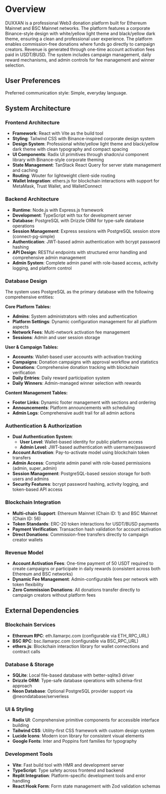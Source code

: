 # Overview

DUXXAN is a professional Web3 donation platform built for Ethereum Mainnet and BSC Mainnet networks. The platform features a corporate Binance-style design with white/yellow light theme and black/yellow dark theme, ensuring a clean and professional user experience. The platform enables commission-free donations where funds go directly to campaign creators. Revenue is generated through one-time account activation fees paid in USDT/BUSD. The system includes campaign management, daily reward mechanisms, and admin controls for fee management and winner selection.

## User Preferences

Preferred communication style: Simple, everyday language.

## System Architecture

### Frontend Architecture
- **Framework**: React with Vite as the build tool
- **Styling**: Tailwind CSS with Binance-inspired corporate design system
- **Design System**: Professional white/yellow light theme and black/yellow dark theme with clean typography and compact spacing
- **UI Components**: Radix UI primitives through shadcn/ui component library with Binance-style corporate theming
- **State Management**: TanStack React Query for server state management and caching
- **Routing**: Wouter for lightweight client-side routing
- **Wallet Integration**: ethers.js for blockchain interactions with support for MetaMask, Trust Wallet, and WalletConnect

### Backend Architecture
- **Runtime**: Node.js with Express.js framework
- **Development**: TypeScript with tsx for development server
- **Database**: PostgreSQL with Drizzle ORM for type-safe database operations
- **Session Management**: Express sessions with PostgreSQL session store (connect-pg-simple)
- **Authentication**: JWT-based admin authentication with bcrypt password hashing
- **API Design**: RESTful endpoints with structured error handling and comprehensive admin management
- **Admin System**: Complete admin panel with role-based access, activity logging, and platform control

### Database Design
The system uses PostgreSQL as the primary database with the following comprehensive entities:

**Core Platform Tables:**
- **Admins**: System administrators with roles and authentication
- **Platform Settings**: Dynamic configuration management for all platform aspects
- **Network Fees**: Multi-network activation fee management
- **Sessions**: Admin and user session storage

**User & Campaign Tables:**
- **Accounts**: Wallet-based user accounts with activation tracking
- **Campaigns**: Donation campaigns with approval workflow and statistics
- **Donations**: Comprehensive donation tracking with blockchain verification
- **Daily Entries**: Daily reward participation system
- **Daily Winners**: Admin-managed winner selection with rewards

**Content Management Tables:**
- **Footer Links**: Dynamic footer management with sections and ordering
- **Announcements**: Platform announcements with scheduling
- **Admin Logs**: Comprehensive audit trail for all admin actions

### Authentication & Authorization
- **Dual Authentication System**: 
  - **User Level**: Wallet-based identity for public platform access
  - **Admin Level**: JWT-based authentication with username/password
- **Account Activation**: Pay-to-activate model using blockchain token transfers
- **Admin Access**: Complete admin panel with role-based permissions (admin, super_admin)
- **Session Management**: PostgreSQL-based session storage for both users and admins
- **Security Features**: bcrypt password hashing, activity logging, and token-based API access

### Blockchain Integration
- **Multi-chain Support**: Ethereum Mainnet (Chain ID: 1) and BSC Mainnet (Chain ID: 56)
- **Token Standards**: ERC-20 token interactions for USDT/BUSD payments
- **Payment Verification**: Transaction hash validation for account activation
- **Direct Donations**: Commission-free transfers directly to campaign creator wallets

### Revenue Model
- **Account Activation Fees**: One-time payment of 50 USDT required to create campaigns or participate in daily rewards (consistent across both Ethereum and BSC networks)
- **Dynamic Fee Management**: Admin-configurable fees per network with token flexibility
- **Zero Commission Donations**: All donations transfer directly to campaign creators without platform fees

## External Dependencies

### Blockchain Services
- **Ethereum RPC**: eth.llamarpc.com (configurable via ETH_RPC_URL)
- **BSC RPC**: bsc.llamarpc.com (configurable via BSC_RPC_URL)
- **ethers.js**: Blockchain interaction library for wallet connections and contract calls

### Database & Storage
- **SQLite**: Local file-based database with better-sqlite3 driver
- **Drizzle ORM**: Type-safe database operations with schema-first approach
- **Neon Database**: Optional PostgreSQL provider support via @neondatabase/serverless

### UI & Styling
- **Radix UI**: Comprehensive primitive components for accessible interface building
- **Tailwind CSS**: Utility-first CSS framework with custom design system
- **Lucide Icons**: Modern icon library for consistent visual elements
- **Google Fonts**: Inter and Poppins font families for typography

### Development Tools
- **Vite**: Fast build tool with HMR and development server
- **TypeScript**: Type safety across frontend and backend
- **Replit Integration**: Platform-specific development tools and error handling
- **React Hook Form**: Form state management with Zod validation schemas